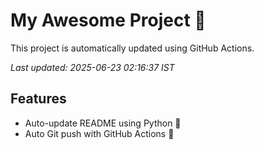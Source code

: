 # My Awesome Project 🚀

This project is automatically updated using GitHub Actions.

_Last updated: 2025-06-23 02:16:37 IST_

## Features
- Auto-update README using Python 🐍
- Auto Git push with GitHub Actions 🤖
